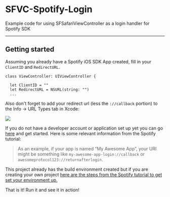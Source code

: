 # SFVC-Spotify-Login
Example code for using SFSafariViewController as a login handler for Spotify SDK

---
## Getting started

Assuming you already have a Spotify iOS SDK App created, fill in your `ClientID` and `RedirectURL`.

    class ViewController: UIViewController {
    
      let ClientID = ""
      let RedirectURL = NSURL(string: "")
      ...

Also don't forget to add your redirect url (less the `://callback` portion) to the Info -> URL Types tab in Xcode:

![](http://i.imgur.com/xYHYbo8.png)

If you do not have a developer account or application set up yet you can go [here](https://developer.spotify.com/my-applications/#!/applications) and get started. Here is some relevant information from the Spotify tutorial:

> As an example, if your app is named “My Awesome App”, your URI might be something like `my-awesome-app-login://callback` or `awesomeprotocol123://returnafterlogin`.

This project already has the build environment created but if you are creating your own project [here are the steps from the Spotify tutorial to get set your environment up.](https://developer.spotify.com/technologies/spotify-ios-sdk/tutorial/#setting-up-your-build-environment)

That is it! Run it and see it in action!
